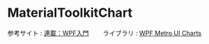 # MaterialToolkitChart
参考サイト : [連載：WPF入門](http://www.atmarkit.co.jp/ait/subtop/features/dotnet/app/introwpf_index.html)　　
ライブラリ : [WPF Metro UI Charts](https://gamandelkowcharts.codeplex.com/)  
